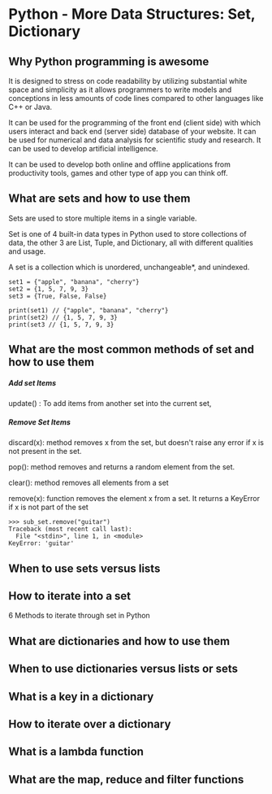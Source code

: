 # Python - More Data Structures: Set, Dictionary

## Why Python programming is awesome

It is designed to stress on code readability by utilizing substantial white space and simplicity as it allows programmers to write models and conceptions in less amounts of code lines compared to other languages like C++ or Java. 

It can be used for the programming of the front end (client side) with which users interact and back end (server side) database of your website. It can be used for numerical and data analysis for scientific study and research. It can be used to develop artificial intelligence.

It can be used to develop both online and offline applications from productivity tools, games and other type of app you can think off.

## What are sets and how to use them

Sets are used to store multiple items in a single variable.

Set is one of 4 built-in data types in Python used to store collections of data, the other 3 are List, Tuple, and Dictionary, all with different qualities and usage.

A set is a collection which is unordered, unchangeable*, and unindexed.
``` 
set1 = {"apple", "banana", "cherry"}
set2 = {1, 5, 7, 9, 3}
set3 = {True, False, False}

print(set1) // {"apple", "banana", "cherry"}
print(set2) // {1, 5, 7, 9, 3}
print(set3 // {1, 5, 7, 9, 3}
```

## What are the most common methods of set and how to use them
##### Add set Items
update() : To add items from another set into the current set,
##### Remove Set Items

discard(x): method removes x from the set, but doesn't raise any error if x is not present in the set.

pop(): method removes and returns a random element from the set.

clear(): method removes all elements from a set

remove(x):  function removes the element x from a set. It returns a KeyError if x is not part of the set
```
>>> sub_set.remove("guitar")
Traceback (most recent call last):
  File "<stdin>", line 1, in <module>
KeyError: 'guitar'
```

## When to use sets versus lists
## How to iterate into a set

6 Methods to iterate through set in Python

## What are dictionaries and how to use them
## When to use dictionaries versus lists or sets
## What is a key in a dictionary
## How to iterate over a dictionary
## What is a lambda function
## What are the map, reduce and filter functions 
